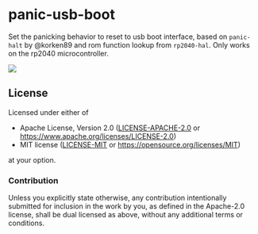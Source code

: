 # panic-usb-boot

Set the panicking behavior to reset to usb boot interface, based on `panic-halt` by @korken89 and rom function lookup from `rp2040-hal`. Only works on the rp2040 microcontroller.

[![](https://img.shields.io/crates/v/panic-usb-boot.svg)](https://crates.io/crates/panic-usb-boot)

## License

Licensed under either of

- Apache License, Version 2.0 ([LICENSE-APACHE-2.0](LICENSE-APACHE-2.0) or
  https://www.apache.org/licenses/LICENSE-2.0)
- MIT license ([LICENSE-MIT](LICENSE-MIT) or https://opensource.org/licenses/MIT)

at your option.

### Contribution

Unless you explicitly state otherwise, any contribution intentionally submitted for inclusion in the
work by you, as defined in the Apache-2.0 license, shall be dual licensed as above, without any
additional terms or conditions.

